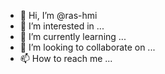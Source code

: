 - 👋 Hi, I’m @ras-hmi
- 👀 I’m interested in ...
- 🌱 I’m currently learning ...
- 💞️ I’m looking to collaborate on ...
- 📫 How to reach me ...

<!---
ras-hmi/ras-hmi is a ✨ special ✨ repository because its `README.md` (this file) appears on your GitHub profile.
You can click the Preview link to take a look at your changes.
--->
